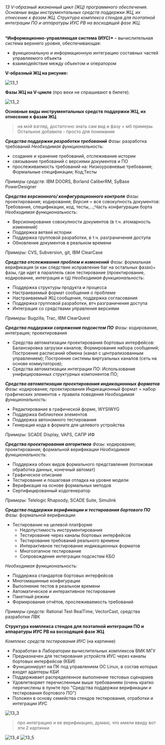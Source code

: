 ###### 13 V-образный жизненный цикл (ЖЦ) программного обеспечения. Основные виды инструментальных средств поддержки ЖЦ, их отнесение к фазам ЖЦ. Структура комплекса стендов для поэтапной интеграции ПО и аппаратуры ИУС РВ на восходящей фазе ЖЦ.

***Информационно-управляющая система (ИУС)\*** – вычислительная система верхнего уровня, обеспечивающая:

- функциональную и информационную интеграцию составных частей управляемого объекта
-  взаимодействие между объектом и оператором

**V-образный ЖЦ на рисунке:**

<img src=".\img\13_1.PNG" alt="13_1" style="zoom: 100%;" />

**Фазы ЖЦ на V-цикле** (про вехи не спрашивают в билете).

<img src=".\img\13_2.PNG" alt="13_2" style="zoom: 100%;" />



**Основные виды инструментальных средств поддержки ЖЦ, их отнесение к фазам ЖЦ**

> на мой взгляд, достаточно знать сам вид и фазу + мб примеры. Остальное добавила - просто для понимания

***Средства поддержки разработки требований***
*Фазы:* разработка требований
*Необходимая функциональность*:

- создание и хранение требований, отслеживание истории
- связывание требований с версиями документов и ПО
- прослеживаемость требований на: Низкоуровневые требования; Формальные спецификации; Код;Тесты

*Примеры средств:* IBM DOORS, Borland CaliberRM, SyBase PowerDesigner

***Средства версионного/ конфигурационного контроля***
*Фазы:* проектирования; кодирования;
*Версия* = вся совокупность документов: Требования, спецификации, код, тесты,…;Часть конфигурации борта
*Необходимая функциональность*:

- Версионирование совокупности документов (в т.ч. атомарность изменений)
- Поддержка ветвей истории
- Поддержка групповой разработки, в т.ч. разграничения доступа
- Обновление документов в реальном времени

*Примеры:* CVS, Subversion, git, IBM ClearCase

***Средства отслеживания проблем и изменений***
*Фазы:* формальная верификация (и как следствие исправление баг на остальных фазах)+ фазы, где идет в параллель свое тестирование (проектирование, кодирование, интеграция и тд)
*Необходимая функциональность*:

- Поддержка структуры продукта и процесса
- Настраиваемый формат сообщения о проблеме
- Настраиваемый ЖЦ сообщения, поддержка согласования
- Поддержка групповой разработки, втч разграничения доступа
- Интеграция со средствами управления версиями

*Примеры:* Bugzilla, Trac, IBM ClearQuest

***Средства поддержки сопряжения подсистем ПО***
*Фазы:* кодирование, интеграция; проектирования

- Средства автоматизации проектирования бортовых интерфейсов: Балансировка загрузки каналов; Формирование набора сообщений; Построение расписаний обмена (канал с централизованным управлением); Построение системы виртуальных каналов (сеть на основе коммутаторов);
- Средства автоматизации интеграции ПО: Использование унифицированных структурных компонентов ПО; 

***Средства автоматизации проектирования индикационных форматов***
*Фазы:* кодирование; проектирования
Индикационный формат = набор графических элементов + правила поведения
*Необходимая функциональность:*

- Редактирование в графической форме, WYSIWYG
- Поддержка библиотеки элементов
- Поддержка автономного тестирования
- Генерация кода в формате для целевого устройства

*Примеры:* SCADE Display, VAPS, САПР ИФ

***Средства проектирования алгоритмов***
*Фазы:* кодирование; проектирования; формальной верификации
*Необходимая функциональность*:

- Поддержка обоих видов формального представления (потоковая обработка данных, конечный автомат)
- Графическое описание
- Тестирование и пошаговая отладка на уровне модели
- Верификация на основе формальных методов
- Сертифицированный кодогенератор

*Примеры:* Telelogic Rhapsody, SCADE Suite, Simulink

***Средства поддержки верификации и тестирования бортового ПО***
*Фазы:* формальной верификации

- Тестирование на целевой платформе
  - Недопустимость инструментирования
  - Тестирование через каналы бортовых интерфейсов
  - Тестирование требований реального времени
  - Интерактивное тестирование индикационных форматов
  - Многоэтапное тестирование
  - Сопровождение интеграции подсистем КБО

*Необходимая функциональность:*

- Поддержка стандартов бортовых интерфейсов
- Многомашинные конфигурации
- Выполнение тестов в реальном времени
- Автоматическое и интерактивное тестирование
- Пакетный режим
- Формирование отчётов, прослеживаемость требований

*Примеры средств:* Rational Test RealTime, VectorCast, средства разработки ЛВК

**Структура комплекса стендов для поэтапной интеграции ПО и аппаратуры ИУС РВ на восходящей фазе ЖЦ**

*Комплекс средств тестирования ИУС* (на картинке)

- Разработан в Лаборатории вычислительных комплексов ВМК МГУ
- Предназначен для тестирования устройств ИУС через каналы бортовых интерфейсов (КБИ)
- Функционирует на ПК под управлением ОС Linux, в состав которых входят адаптеры КБИ
- Поддерживает распределенное выполнение тестовых сценариев
- Удовлетворяет перечисленным выше требованиям (очень кратко перечислены в пункте про "Средства поддержки верификации и тестирования бортового ПО")
- Положен в основу семейства стендов тестирования, отработки и интеграции ИУС

<img src=".\img\13_3.PNG" alt="13_3" style="zoom:100%;" />

> про интеграцию и ее верификацию, думаю, что имели ввиду вот эти 2 картинки

<img src=".\img\13_4.PNG" alt="13_4" style="zoom:100%;" />

<img src=".\img\13_5.PNG" alt="13_5" style="zoom: 100%;" />